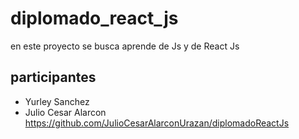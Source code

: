 # diplomado_react_js

en este proyecto se busca aprende de Js y de React Js 

## participantes 
- Yurley Sanchez
- Julio Cesar Alarcon https://github.com/JulioCesarAlarconUrazan/diplomadoReactJs


